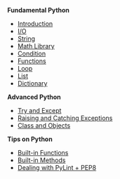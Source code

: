 **Fundamental Python**
* [Introduction](Python/Introduction/)
* [I/O](Python/IO/)
* [String](Python/String/)
* [Math Library](Python/MathLibrary/)
* [Condition](Python/Condition/)
* [Functions](Python/Function/)
* [Loop](Python/Loop/)
* [List](Python/List/)
* [Dictionary](Python/Dictionary/)

**Advanced Python**
* [Try and Except](Python/TryAndExcept/)
* [Raising and Catching Exceptions](Python/Exception)
* [Class and Objects](Python/OOP)

**Tips on Python**
* [Built-in Functions](Python/BuildInFunctions/)
* [Built-in Methods](Python/BuildInMethod/)
* [Dealing with PyLint + PEP8](Python/PyLint)